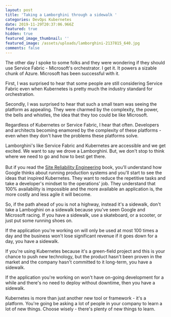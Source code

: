 ```yaml
---
layout: post
title: 'Taking a Lamborghini through a sidewalk '
categories: DevOps Kubernetes
date: 2019-11-29T20:37:06.966Z
featured: true
hidden: true
featured_image_thumbnail: ''
featured_image: /assets/uploads/lamborghini-2137815_640.jpg
comments: false
---
```

The other day I spoke to some folks and they were wondering if they should use Service Fabric - Microsoft's orchestrator. I get it. It powers a sizable chunk of Azure. Microsoft has been successful with it. 

First, I was surprised to hear that some people are still considering Service Fabric even when Kubernetes is pretty much the industry standard for orchestration. 

Secondly, I was surprised to hear that such a small team was seeing the platform as appealing. They were charmed by the complexity, the power, the bells and whistles, the idea that they too could be like Microsoft. 

<!-- more--> 

Regardless of Kubernetes or Service Fabric, I hear that often. Developers and architects becoming enamored by the complexity of these platforms - even when they don't have the problems these platforms solve. 

Lamborghini's like Service Fabric and Kubernetes are accessible and we get excited. We want to say we drove a Lamborghini. But, we don't stop to think where we need to go and how to best get there.\
\
But if you read the [Site Reliability Engineering](https://www.amazon.com/Site-Reliability-Engineering-Production-Systems/dp/149192912X/ref=sr_1_4?crid=RGG8BLOCXFXU&keywords=site+reliability+engineering&qid=1575060537&sprefix=site+reliab%2Caps%2C145&sr=8-4) book, you'll understand how Google thinks about running production systems and you'll start to see the ideas that inspired Kubernetes. They want to reduce the repetitive tasks and take a developer's mindset to the operations' job. They understand that 100% availability is impossible and the more available an application is, the more costly and less agile it will become.

So, if the path ahead of you is not a highway, instead it's a sidewalk, don't take a Lamboghini on a sidewalk because you've seen Google and Microsoft racing. If you have a sidewalk, use a skateboard, or a scooter, or just put some running shoes on.

If the application you're working on will only be used at most 100 times a day and the business won't lose significant revenue if it goes down for a day, you have a sidewalk. 

If you're using Kubernetes because it's a green-field project and this is your chance to push new technology, but the product hasn't been proven in the market and the company hasn't committed to it long-term, you have a sidewalk. 

If the application you're working on won't have on-going development for a while and there's no need to deploy without downtime, then you have a sidewalk.

Kubernetes is more than just another new tool or framework - it's a platform. You're going be asking a lot of people in your company to learn a lot of new things. Choose wisely - there's plenty of new things to learn.
